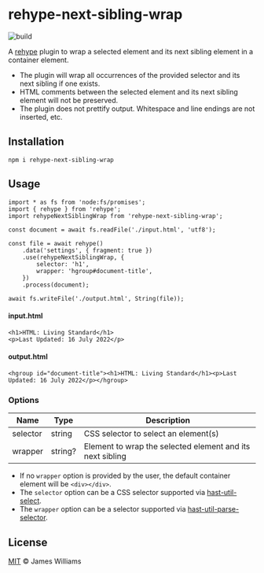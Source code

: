 # rehype-next-sibling-wrap

![build](https://github.com/jamesgeorgewilliams/rehype-next-sibling-wrap/workflows/main/badge.svg)

A [rehype](https://github.com/rehypejs/rehype?tab=readme-ov-file#plugins) plugin to wrap a selected element and its
next sibling element in a container element.

- The plugin will wrap all occurrences of the provided selector and its next sibling if one exists.
- HTML comments between the selected element and its next sibling element will not be preserved.
- The plugin does not prettify output. Whitespace and line endings are not inserted, etc.

## Installation

```
npm i rehype-next-sibling-wrap
```

## Usage

```
import * as fs from 'node:fs/promises';
import { rehype } from 'rehype';
import rehypeNextSiblingWrap from 'rehype-next-sibling-wrap';

const document = await fs.readFile('./input.html', 'utf8');

const file = await rehype()
	.data('settings', { fragment: true })
	.use(rehypeNextSiblingWrap, {
		selector: 'h1',
		wrapper: 'hgroup#document-title',
	})
	.process(document);

await fs.writeFile('./output.html', String(file));
```

#### input.html

```
<h1>HTML: Living Standard</h1>
<p>Last Updated: 16 July 2022</p>
```

#### output.html

```
<hgroup id="document-title"><h1>HTML: Living Standard</h1><p>Last Updated: 16 July 2022</p></hgroup>
```

### Options

Name | Type | Description
---|---|---
selector | string | CSS selector to select an element(s)
wrapper| string? | Element to wrap the selected element and its next sibling

- If no `wrapper` option is provided by the user, the default container element will be `<div></div>`.
- The `selector` option can be a CSS selector supported
via [hast-util-select](https://github.com/syntax-tree/hast-util-select?tab=readme-ov-file#support).
- The `wrapper` option can be a selector supported
via [hast-util-parse-selector](https://github.com/syntax-tree/hast-util-parse-selector/blob/main/readme.md#parameters).

## License

[MIT](./LICENSE) :copyright: James Williams
